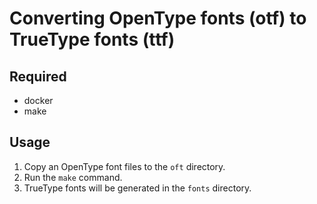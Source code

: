 # Converting OpenType fonts (otf) to TrueType fonts (ttf)

## Required

- docker
- make

## Usage

1. Copy an OpenType font files to the `oft` directory.
2. Run the `make` command.
3. TrueType fonts will be generated in the `fonts` directory.
